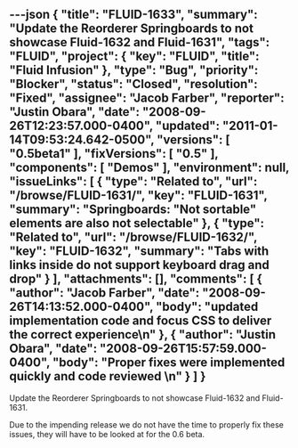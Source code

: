 ---json
{
  "title": "FLUID-1633",
  "summary": "Update the Reorderer Springboards to not showcase Fluid-1632 and Fluid-1631",
  "tags": "FLUID",
  "project": {
    "key": "FLUID",
    "title": "Fluid Infusion"
  },
  "type": "Bug",
  "priority": "Blocker",
  "status": "Closed",
  "resolution": "Fixed",
  "assignee": "Jacob Farber",
  "reporter": "Justin Obara",
  "date": "2008-09-26T12:23:57.000-0400",
  "updated": "2011-01-14T09:53:24.642-0500",
  "versions": [
    "0.5beta1"
  ],
  "fixVersions": [
    "0.5"
  ],
  "components": [
    "Demos"
  ],
  "environment": null,
  "issueLinks": [
    {
      "type": "Related to",
      "url": "/browse/FLUID-1631/",
      "key": "FLUID-1631",
      "summary": "Springboards: \"Not sortable\" elements are also not selectable"
    },
    {
      "type": "Related to",
      "url": "/browse/FLUID-1632/",
      "key": "FLUID-1632",
      "summary": "Tabs with links inside do not support keyboard drag and drop"
    }
  ],
  "attachments": [],
  "comments": [
    {
      "author": "Jacob Farber",
      "date": "2008-09-26T14:13:52.000-0400",
      "body": "updated implementation code and focus CSS to deliver the correct experience\n"
    },
    {
      "author": "Justin Obara",
      "date": "2008-09-26T15:57:59.000-0400",
      "body": "Proper fixes were implemented quickly and code reviewed&#x20;\n"
    }
  ]
}
---
Update the Reorderer Springboards to not showcase Fluid-1632 and Fluid-1631.

Due to the impending release we do not have the time to properly fix these issues, they will have to be looked at for the 0.6 beta.

        